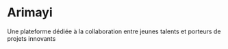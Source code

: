 # Arimayi

Une plateforme dédiée à la collaboration entre jeunes talents et porteurs de projets innovants​
